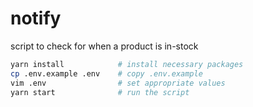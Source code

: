 # notify
 
script to check for when a product is in-stock

```bash
yarn install            # install necessary packages
cp .env.example .env    # copy .env.example 
vim .env                # set appropriate values
yarn start              # run the script
```